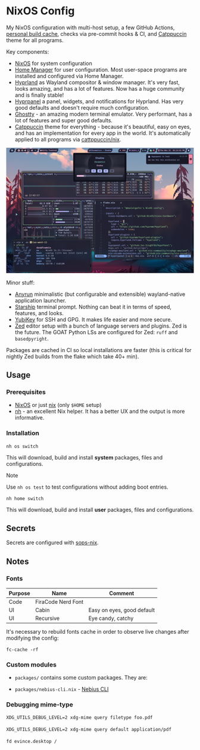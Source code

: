 # NixOS Config

My NixOS configuration with multi-host setup, a few GitHub Actions, [personal build cache](https://danielgafni.cachix.org/), checks via pre-commit hooks & CI, and [Catppuccin](https://catppuccin.com/) theme for all programs.

Key components:
- [NixOS](https://nixos.org/) for system configuration
- [Home Manager](https://github.com/nix-community/home-manager) for user configuration. Most user-space programs are installed and configured via Home Manager.
- [Hyprland](https://hyprland.org/) as Wayland compositor & window manager. It's very fast, looks amazing, and has a lot of features. Now has a huge community and is finally stable!
- [Hyprpanel](https://hyprpanel.com/) a panel, widgets, and notifications for Hyprland. Has very good defaults and doesn't require much configuration.
- [Ghostty](https://mitchellh.com/ghostty) - an amazing modern terminal emulator. Very performant, has a lot of features and super good defaults.
- [Catppuccin](https://catppuccin.com/) theme for everything - because it's beautiful, easy on eyes, and has an implementation for every app in the world. It's automatically applied to all programs via [cattppuccin/nix](https://github.com/catppuccin/nix).

![assets/NixOS-rice.png](assets/NixOS-rice.png)

Minor stuff:

- [Anyrun](https://github.com/anyrun-org/anyrun) minimalistic (but configurable and extensible) wayland-native application launcher.
- [Starship](https://starship.rs/) terminal prompt. Nothing can beat it in terms of speed, features, and looks.
- [YubiKey](https://www.yubico.com/) for SSH and GPG. It makes life easier and more secure.
- [Zed](https://github.com/zed-industries/zed) editor setup with a bunch of language servers and plugins. Zed is the future. The GOAT Python LSs are configured for Zed: `ruff` and `basedpyright`.

Packages are cached in CI so local installations are faster (this is critical for nightly Zed builds from the flake which take 40+ min).

## Usage

### Prerequisites

- [NixOS](https://nixos.org/download/) or just [nix](https://nix.dev/install-nix.html) (only `$HOME` setup)
- [nh](https://github.com/viperML/nh) - an excellent Nix helper. It has a better UX and the output is more informative.

### Installation

```shell
nh os switch
```

This will download, build and install **system** packages, files and configurations.

> [!NOTE]
> Use `nh os test` to test configurations without adding boot entries.


```shell
nh home switch
```

This will download, build and install **user** packages, files and configurations.

## Secrets

Secrets are configured with [sops-nix](https://github.com/Mic92/sops-nix).

## Notes

### Fonts

| Purpose | Name | Comment |
|----------|----------|-------|
| Code    | FiraCode Nerd Font | |
| UI    | Cabin   | Easy on eyes, good default |
| UI    | Recursive  | Eye candy, catchy |

It's necessary to rebuild fonts cache in order to observe live changes after modifying the config:

```shell
fc-cache -rf
```

### Custom modules

- `packages/` contains some custom packages. They are:

- `packages/nebius-cli.nix` - [Nebius CLI](https://docs.nebius.com/cli)

### Debugging mime-type

```shell
XDG_UTILS_DEBUG_LEVEL=2 xdg-mime query filetype foo.pdf

XDG_UTILS_DEBUG_LEVEL=2 xdg-mime query default application/pdf

fd evince.desktop /
```
